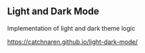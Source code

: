 ## Light and Dark Mode

Implementation of light and dark theme logic

https://catchnaren.github.io/light-dark-mode/
